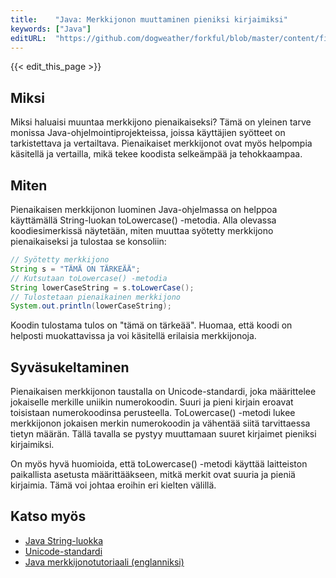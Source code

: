 ```yaml
---
title:    "Java: Merkkijonon muuttaminen pieniksi kirjaimiksi"
keywords: ["Java"]
editURL:  "https://github.com/dogweather/forkful/blob/master/content/fi/java/converting-a-string-to-lower-case.md"
---
```


{{< edit_this_page >}}

## Miksi

Miksi haluaisi muuntaa merkkijono pienaikaiseksi? Tämä on yleinen tarve monissa Java-ohjelmointiprojekteissa, joissa käyttäjien syötteet on tarkistettava ja vertailtava. Pienaikaiset merkkijonot ovat myös helpompia käsitellä ja vertailla, mikä tekee koodista selkeämpää ja tehokkaampaa.

## Miten

Pienaikaisen merkkijonon luominen Java-ohjelmassa on helppoa käyttämällä String-luokan toLowercase() -metodia. Alla olevassa koodiesimerkissä näytetään, miten muuttaa syötetty merkkijono pienaikaiseksi ja tulostaa se konsoliin:

```Java
// Syötetty merkkijono
String s = "TÄMÄ ON TÄRKEÄÄ";
// Kutsutaan toLowercase() -metodia
String lowerCaseString = s.toLowerCase();
// Tulostetaan pienaikainen merkkijono
System.out.println(lowerCaseString);
```

Koodin tulostama tulos on "tämä on tärkeää". Huomaa, että koodi on helposti muokattavissa ja voi käsitellä erilaisia merkkijonoja.

## Syväsukeltaminen

Pienaikaisen merkkijonon taustalla on Unicode-standardi, joka määrittelee jokaiselle merkille uniikin numerokoodin. Suuri ja pieni kirjain eroavat toisistaan numerokoodinsa perusteella. ToLowercase() -metodi lukee merkkijonon jokaisen merkin numerokoodin ja vähentää siitä tarvittaessa tietyn määrän. Tällä tavalla se pystyy muuttamaan suuret kirjaimet pieniksi kirjaimiksi.

On myös hyvä huomioida, että toLowercase() -metodi käyttää laitteiston paikallista asetusta määrittääkseen, mitkä merkit ovat suuria ja pieniä kirjaimia. Tämä voi johtaa eroihin eri kielten välillä.

## Katso myös

- [Java String-luokka](https://docs.oracle.com/javase/8/docs/api/java/lang/String.html)
- [Unicode-standardi](https://unicode.org/charts/)
- [Java merkkijonotutoriaali (englanniksi)](https://www.javatpoint.com/java-string-to-lowercase)